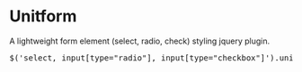 # Unitform


A lightweight form element (select, radio, check) styling jquery plugin.

<pre>$('select, input[type="radio"], input[type="checkbox"]').unitform();</pre>
